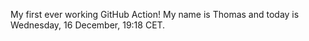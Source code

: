 My first ever working GitHub Action!
My name is Thomas and today is Wednesday, 16 December, 19:18 CET. 

